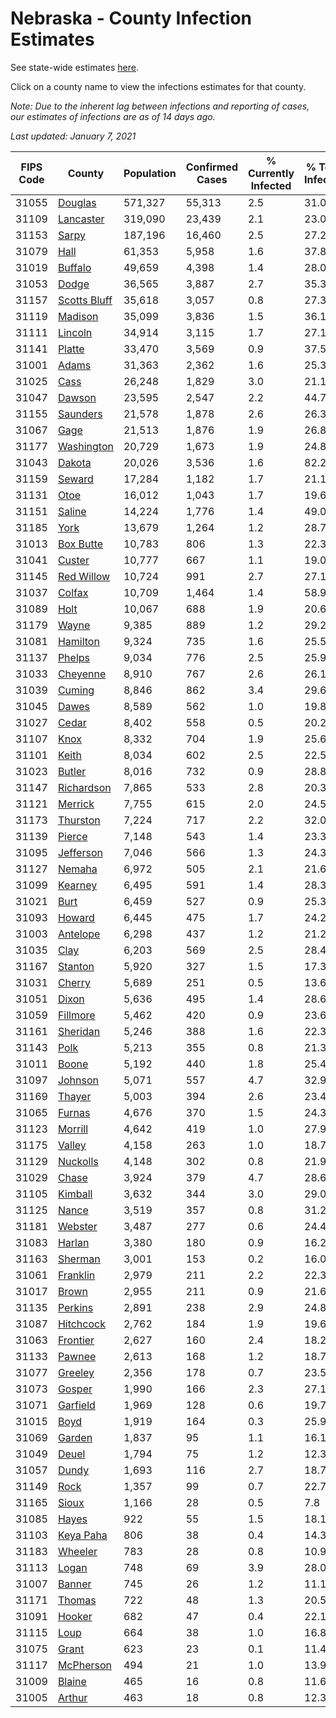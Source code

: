 # Nebraska - County Infection Estimates

See state-wide estimates [here](/infections/us-ne).

Click on a county name to view the infections estimates for that county.

*Note: Due to the inherent lag between infections and reporting of cases, our estimates of infections are as of 14 days ago.*

*Last updated: January 7, 2021*

|   FIPS Code |                       County |   Population |   Confirmed Cases |   % Currently Infected |   % Total Infected |
|-------------|------------------------------|--------------|-------------------|------------------------|--------------------|
|       31055 |           [Douglas](douglas) |      571,327 |            55,313 |                    2.5 |               31.0 |
|       31109 |       [Lancaster](lancaster) |      319,090 |            23,439 |                    2.1 |               23.0 |
|       31153 |               [Sarpy](sarpy) |      187,196 |            16,460 |                    2.5 |               27.2 |
|       31079 |                 [Hall](hall) |       61,353 |             5,958 |                    1.6 |               37.8 |
|       31019 |           [Buffalo](buffalo) |       49,659 |             4,398 |                    1.4 |               28.0 |
|       31053 |               [Dodge](dodge) |       36,565 |             3,887 |                    2.7 |               35.3 |
|       31157 | [Scotts Bluff](scotts-bluff) |       35,618 |             3,057 |                    0.8 |               27.3 |
|       31119 |           [Madison](madison) |       35,099 |             3,836 |                    1.5 |               36.1 |
|       31111 |           [Lincoln](lincoln) |       34,914 |             3,115 |                    1.7 |               27.1 |
|       31141 |             [Platte](platte) |       33,470 |             3,569 |                    0.9 |               37.5 |
|       31001 |               [Adams](adams) |       31,363 |             2,362 |                    1.6 |               25.3 |
|       31025 |                 [Cass](cass) |       26,248 |             1,829 |                    3.0 |               21.1 |
|       31047 |             [Dawson](dawson) |       23,595 |             2,547 |                    2.2 |               44.7 |
|       31155 |         [Saunders](saunders) |       21,578 |             1,878 |                    2.6 |               26.3 |
|       31067 |                 [Gage](gage) |       21,513 |             1,876 |                    1.9 |               26.8 |
|       31177 |     [Washington](washington) |       20,729 |             1,673 |                    1.9 |               24.8 |
|       31043 |             [Dakota](dakota) |       20,026 |             3,536 |                    1.6 |               82.2 |
|       31159 |             [Seward](seward) |       17,284 |             1,182 |                    1.7 |               21.1 |
|       31131 |                 [Otoe](otoe) |       16,012 |             1,043 |                    1.7 |               19.6 |
|       31151 |             [Saline](saline) |       14,224 |             1,776 |                    1.4 |               49.0 |
|       31185 |                 [York](york) |       13,679 |             1,264 |                    1.2 |               28.7 |
|       31013 |       [Box Butte](box-butte) |       10,783 |               806 |                    1.3 |               22.3 |
|       31041 |             [Custer](custer) |       10,777 |               667 |                    1.1 |               19.0 |
|       31145 |     [Red Willow](red-willow) |       10,724 |               991 |                    2.7 |               27.1 |
|       31037 |             [Colfax](colfax) |       10,709 |             1,464 |                    1.4 |               58.9 |
|       31089 |                 [Holt](holt) |       10,067 |               688 |                    1.9 |               20.6 |
|       31179 |               [Wayne](wayne) |        9,385 |               889 |                    1.2 |               29.2 |
|       31081 |         [Hamilton](hamilton) |        9,324 |               735 |                    1.6 |               25.5 |
|       31137 |             [Phelps](phelps) |        9,034 |               776 |                    2.5 |               25.9 |
|       31033 |         [Cheyenne](cheyenne) |        8,910 |               767 |                    2.6 |               26.1 |
|       31039 |             [Cuming](cuming) |        8,846 |               862 |                    3.4 |               29.6 |
|       31045 |               [Dawes](dawes) |        8,589 |               562 |                    1.0 |               19.8 |
|       31027 |               [Cedar](cedar) |        8,402 |               558 |                    0.5 |               20.2 |
|       31107 |                 [Knox](knox) |        8,332 |               704 |                    1.9 |               25.6 |
|       31101 |               [Keith](keith) |        8,034 |               602 |                    2.5 |               22.5 |
|       31023 |             [Butler](butler) |        8,016 |               732 |                    0.9 |               28.8 |
|       31147 |     [Richardson](richardson) |        7,865 |               533 |                    2.8 |               20.3 |
|       31121 |           [Merrick](merrick) |        7,755 |               615 |                    2.0 |               24.5 |
|       31173 |         [Thurston](thurston) |        7,224 |               717 |                    2.2 |               32.0 |
|       31139 |             [Pierce](pierce) |        7,148 |               543 |                    1.4 |               23.3 |
|       31095 |       [Jefferson](jefferson) |        7,046 |               566 |                    1.3 |               24.3 |
|       31127 |             [Nemaha](nemaha) |        6,972 |               505 |                    2.1 |               21.6 |
|       31099 |           [Kearney](kearney) |        6,495 |               591 |                    1.4 |               28.3 |
|       31021 |                 [Burt](burt) |        6,459 |               527 |                    0.9 |               25.3 |
|       31093 |             [Howard](howard) |        6,445 |               475 |                    1.7 |               24.2 |
|       31003 |         [Antelope](antelope) |        6,298 |               437 |                    1.2 |               21.2 |
|       31035 |                 [Clay](clay) |        6,203 |               569 |                    2.5 |               28.4 |
|       31167 |           [Stanton](stanton) |        5,920 |               327 |                    1.5 |               17.3 |
|       31031 |             [Cherry](cherry) |        5,689 |               251 |                    0.5 |               13.6 |
|       31051 |               [Dixon](dixon) |        5,636 |               495 |                    1.4 |               28.6 |
|       31059 |         [Fillmore](fillmore) |        5,462 |               420 |                    0.9 |               23.6 |
|       31161 |         [Sheridan](sheridan) |        5,246 |               388 |                    1.6 |               22.3 |
|       31143 |                 [Polk](polk) |        5,213 |               355 |                    0.8 |               21.3 |
|       31011 |               [Boone](boone) |        5,192 |               440 |                    1.8 |               25.4 |
|       31097 |           [Johnson](johnson) |        5,071 |               557 |                    4.7 |               32.9 |
|       31169 |             [Thayer](thayer) |        5,003 |               394 |                    2.6 |               23.4 |
|       31065 |             [Furnas](furnas) |        4,676 |               370 |                    1.5 |               24.3 |
|       31123 |           [Morrill](morrill) |        4,642 |               419 |                    1.0 |               27.9 |
|       31175 |             [Valley](valley) |        4,158 |               263 |                    1.0 |               18.7 |
|       31129 |         [Nuckolls](nuckolls) |        4,148 |               302 |                    0.8 |               21.9 |
|       31029 |               [Chase](chase) |        3,924 |               379 |                    4.7 |               28.6 |
|       31105 |           [Kimball](kimball) |        3,632 |               344 |                    3.0 |               29.0 |
|       31125 |               [Nance](nance) |        3,519 |               357 |                    0.8 |               31.2 |
|       31181 |           [Webster](webster) |        3,487 |               277 |                    0.6 |               24.4 |
|       31083 |             [Harlan](harlan) |        3,380 |               180 |                    0.9 |               16.2 |
|       31163 |           [Sherman](sherman) |        3,001 |               153 |                    0.2 |               16.0 |
|       31061 |         [Franklin](franklin) |        2,979 |               211 |                    2.2 |               22.3 |
|       31017 |               [Brown](brown) |        2,955 |               211 |                    0.9 |               21.6 |
|       31135 |           [Perkins](perkins) |        2,891 |               238 |                    2.9 |               24.8 |
|       31087 |       [Hitchcock](hitchcock) |        2,762 |               184 |                    1.9 |               19.6 |
|       31063 |         [Frontier](frontier) |        2,627 |               160 |                    2.4 |               18.2 |
|       31133 |             [Pawnee](pawnee) |        2,613 |               168 |                    1.2 |               18.7 |
|       31077 |           [Greeley](greeley) |        2,356 |               178 |                    0.7 |               23.5 |
|       31073 |             [Gosper](gosper) |        1,990 |               166 |                    2.3 |               27.1 |
|       31071 |         [Garfield](garfield) |        1,969 |               128 |                    0.6 |               19.7 |
|       31015 |                 [Boyd](boyd) |        1,919 |               164 |                    0.3 |               25.9 |
|       31069 |             [Garden](garden) |        1,837 |                95 |                    1.1 |               16.1 |
|       31049 |               [Deuel](deuel) |        1,794 |                75 |                    1.2 |               12.3 |
|       31057 |               [Dundy](dundy) |        1,693 |               116 |                    2.7 |               18.7 |
|       31149 |                 [Rock](rock) |        1,357 |                99 |                    0.7 |               22.7 |
|       31165 |               [Sioux](sioux) |        1,166 |                28 |                    0.5 |                7.8 |
|       31085 |               [Hayes](hayes) |          922 |                55 |                    1.5 |               18.1 |
|       31103 |       [Keya Paha](keya-paha) |          806 |                38 |                    0.4 |               14.3 |
|       31183 |           [Wheeler](wheeler) |          783 |                28 |                    0.8 |               10.9 |
|       31113 |               [Logan](logan) |          748 |                69 |                    3.9 |               28.0 |
|       31007 |             [Banner](banner) |          745 |                26 |                    1.2 |               11.1 |
|       31171 |             [Thomas](thomas) |          722 |                48 |                    1.3 |               20.5 |
|       31091 |             [Hooker](hooker) |          682 |                47 |                    0.4 |               22.1 |
|       31115 |                 [Loup](loup) |          664 |                38 |                    1.0 |               16.8 |
|       31075 |               [Grant](grant) |          623 |                23 |                    0.1 |               11.4 |
|       31117 |       [McPherson](mcpherson) |          494 |                21 |                    1.0 |               13.9 |
|       31009 |             [Blaine](blaine) |          465 |                16 |                    0.8 |               11.6 |
|       31005 |             [Arthur](arthur) |          463 |                18 |                    0.8 |               12.3 |